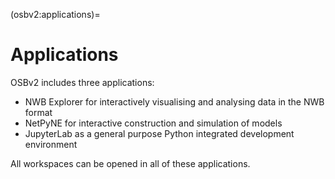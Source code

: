 (osbv2:applications)=
# Applications

OSBv2 includes three applications:

- NWB Explorer for interactively visualising and analysing data in the NWB format
- NetPyNE for interactive construction and simulation of models
- JupyterLab as a general purpose Python integrated development environment

All workspaces can be opened in all of these applications.
